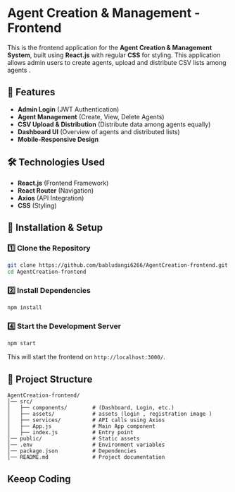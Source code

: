 # Agent Creation & Management - Frontend

This is the frontend application for the **Agent Creation & Management System**, built using **React.js** with regular **CSS** for styling. This application allows admin users to create agents, upload and distribute CSV lists among agents .

## 🚀 Features
- **Admin Login** (JWT Authentication)
- **Agent Management** (Create, View, Delete Agents)
- **CSV Upload & Distribution** (Distribute data among agents equally)
- **Dashboard UI** (Overview of agents and distributed lists)
- **Mobile-Responsive Design**

## 🛠️ Technologies Used
- **React.js** (Frontend Framework)
- **React Router** (Navigation)
- **Axios** (API Integration)
- **CSS** (Styling)

## 📌 Installation & Setup
### 1️⃣ Clone the Repository
```sh
git clone https://github.com/babludangi6266/AgentCreation-frontend.git
cd AgentCreation-frontend
```

### 2️⃣ Install Dependencies
```sh
npm install
```

### 4️⃣ Start the Development Server
```sh
npm start
```

This will start the frontend on `http://localhost:3000/`.

## 📁 Project Structure
```
AgentCreation-frontend/
│── src/
│   ├── components/        # (Dashboard, Login, etc.)
│   ├── assets/            # assets (login , registration image )
│   ├── services/          # API calls using Axios
│   ├── App.js             # Main App component
│   ├── index.js           # Entry point
│── public/                # Static assets
│── .env                   # Environment variables
│── package.json           # Dependencies
│── README.md              # Project documentation
```

## Keeop Coding
